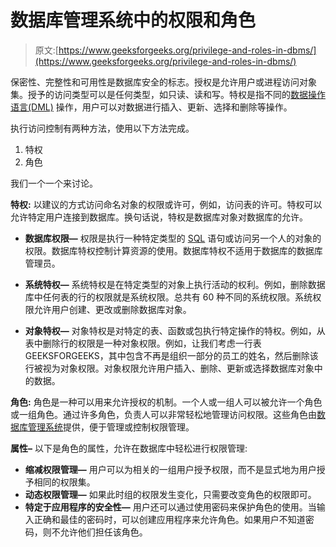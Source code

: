 # 数据库管理系统中的权限和角色

> 原文:[https://www.geeksforgeeks.org/privilege-and-roles-in-dbms/](https://www.geeksforgeeks.org/privilege-and-roles-in-dbms/)

保密性、完整性和可用性是数据库安全的标志。授权是允许用户或进程访问对象集。授予的访问类型可以是任何类型，如只读、读和写。特权是指不同的[数据操作语言(DML)](https://www.geeksforgeeks.org/difference-between-ddl-and-dml-in-dbms/) 操作，用户可以对数据进行插入、更新、选择和删除等操作。

执行访问控制有两种方法，使用以下方法完成。

1.  特权
2.  角色

我们一个一个来讨论。

**特权:**
以建议的方式访问命名对象的权限或许可，例如，访问表的许可。特权可以允许特定用户连接到数据库。换句话说，特权是数据库对象对数据库的允许。

*   **数据库权限—**
    权限是执行一种特定类型的 [SQL](https://www.geeksforgeeks.org/sql-tutorial/) 语句或访问另一个人的对象的权限。数据库特权控制计算资源的使用。数据库特权不适用于数据库的数据库管理员。

*   **系统特权—**
    系统特权是在特定类型的对象上执行活动的权利。例如，删除数据库中任何表的行的权限就是系统权限。总共有 60 种不同的系统权限。系统权限允许用户创建、更改或删除数据库对象。

*   **对象特权—**
    对象特权是对特定的表、函数或包执行特定操作的特权。例如，从表中删除行的权限是一种对象权限。例如，让我们考虑一行表 GEEKSFORGEEKS，其中包含不再是组织一部分的员工的姓名，然后删除该行被视为对象权限。对象权限允许用户插入、删除、更新或选择数据库对象中的数据。

**角色:**
角色是一种可以用来允许授权的机制。一个人或一组人可以被允许一个角色或一组角色。通过许多角色，负责人可以非常轻松地管理访问权限。这些角色由[数据库管理系统](https://www.geeksforgeeks.org/introduction-of-dbms-database-management-system-set-1/)提供，便于管理或控制权限管理。

**属性–**
以下是角色的属性，允许在数据库中轻松进行权限管理:

*   **缩减权限管理—**
    用户可以为相关的一组用户授予权限，而不是显式地为用户授予相同的权限集。
*   **动态权限管理—**
    如果此时组的权限发生变化，只需要改变角色的权限即可。
*   **特定于应用程序的安全性—**
    用户还可以通过使用密码来保护角色的使用。当输入正确和最佳的密码时，可以创建应用程序来允许角色。如果用户不知道密码，则不允许他们担任该角色。